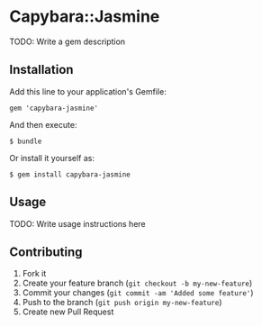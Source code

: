 # Capybara::Jasmine

TODO: Write a gem description

## Installation

Add this line to your application's Gemfile:

    gem 'capybara-jasmine'

And then execute:

    $ bundle

Or install it yourself as:

    $ gem install capybara-jasmine

## Usage

TODO: Write usage instructions here

## Contributing

1. Fork it
2. Create your feature branch (`git checkout -b my-new-feature`)
3. Commit your changes (`git commit -am 'Added some feature'`)
4. Push to the branch (`git push origin my-new-feature`)
5. Create new Pull Request
